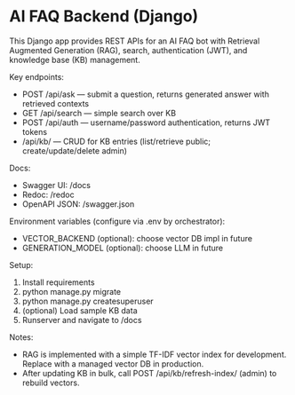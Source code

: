 # AI FAQ Backend (Django)

This Django app provides REST APIs for an AI FAQ bot with Retrieval Augmented Generation (RAG), search, authentication (JWT), and knowledge base (KB) management.

Key endpoints:
- POST /api/ask — submit a question, returns generated answer with retrieved contexts
- GET /api/search — simple search over KB
- POST /api/auth — username/password authentication, returns JWT tokens
- /api/kb/ — CRUD for KB entries (list/retrieve public; create/update/delete admin)

Docs:
- Swagger UI: /docs
- Redoc: /redoc
- OpenAPI JSON: /swagger.json

Environment variables (configure via .env by orchestrator):
- VECTOR_BACKEND (optional): choose vector DB impl in future
- GENERATION_MODEL (optional): choose LLM in future

Setup:
1) Install requirements
2) python manage.py migrate
3) python manage.py createsuperuser
4) (optional) Load sample KB data
5) Runserver and navigate to /docs

Notes:
- RAG is implemented with a simple TF-IDF vector index for development. Replace with a managed vector DB in production. 
- After updating KB in bulk, call POST /api/kb/refresh-index/ (admin) to rebuild vectors.
